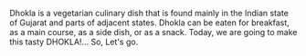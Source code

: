 Dhokla is a vegetarian culinary dish that is found mainly in the Indian state of Gujarat and parts of adjacent states.
Dhokla can be eaten for breakfast, as a main course, as a side dish, or as a snack.
Today, we are going to make this tasty DHOKLA!...
So, Let's go.